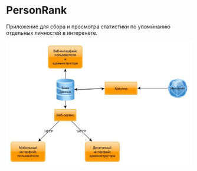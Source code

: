 # PersonRank
Приложение для сбора и просмотра статистики по упоминанию отдельных личностей в интеренете.

![Архитектура](https://github.com/GeekBrainsRepository/PersonRank/blob/slave/Images/wiki/Architecture/architecture1.jpg)

